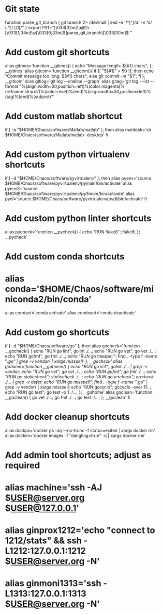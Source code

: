 # Git state
function parse_git_branch {
  git branch 2> /dev/null | sed -e '/^[^*]/d' -e "s/* \(.*\)/ [\1]/"
}
export PS1="\[\033[32m\]\u@\h \[\033[1;34m\]\w\[\033[0;33m\]\$(parse_git_branch)\[\033[00m\]$ "

# Add custom git shortcuts
alias gitmes='function __gitmes() { echo "Message length: ${#1} chars"; }; __gitmes'
alias gitcom='function __gitcom(){ if [[ "${#1}" > 50 ]]; then echo "Commit message too long: ${#1} chars"; else git commit -m "$1"; fi }; __gitcom'
alias gitlog='git log --oneline --graph'
alias gitag='git tag --list --format "%(align:width=30,position=left)%(color:magenta)%(refname:strip=2)%(color:reset)%(end)%(align:width=30,position=left)%(tag)%(end)%(subject)"'

# Add custom matlab shortcut
if [ -a "$HOME/Chaos/software/Matlab/matlab" ]; then
  alias matdesk='sh $HOME/Chaos/software/Matlab/matlab -desktop'
fi

# Add custom python virtualenv shortcuts
if [ -d "$HOME/Chaos/software/pyvirtualenv" ]; then
  alias pyenv='source $HOME/Chaos/software/pyvirtualenv/pymain/bin/activate'
  alias pyenv3='source $HOME/Chaos/software/pyvirtualenv/py3main/bin/activate'
  alias pydl='source $HOME/Chaos/software/pyvirtualenv/pydl/bin/activate'
fi

# Add custom python linter shortcuts
alias pycheck='function __pycheck() { echo "RUN flake8"; flake8; }; __pycheck'

# Add custom conda shortcuts
# alias conda='$HOME/Chaos/software/miniconda2/bin/conda'
alias condact='conda activate'
alias condeact='conda deactivate'

# Add custom go shortcuts
if [ -d "$HOME/Chaos/software/go" ]; then
  alias gocheck='function __gocheck() { echo "RUN go lint"; golint ./...; echo "RUN go vet"; go vet ./...; echo "RUN gofmt"; go fmt ./...; echo "RUN go misspell"; find . -type f -name "*.go" | grep -v vendor/ | xargs misspell; }; __gocheck'
  alias gohome='function __gohome() { echo "RUN go lint"; golint ./... | grep -v vendor; echo "RUN go vet"; go vet ./...; echo "RUN gofmt"; go fmt ./...; echo "RUN go staticcheck"; staticcheck ./...; echo "RUN go errcheck"; errcheck ./... | grep -v defer; echo "RUN go misspell"; find . -type f -name "*.go" | grep -v vendor/ | xargs misspell; echo "RUN gocyclo"; gocyclo -over 15 .; echo "RUN go test"; go test -p 1 ./...; }; __gohome'
  alias goclean='function __goclean() { go vet ./...; go fmt ./...; go test ./...; }; __goclean'
fi

# Add docker cleanup shortcuts
alias dockps='docker ps -aq --no-trunc -f status=exited | xargs docker rm'
alias dockim='docker images -f "dangling=true" -q | xargs docker rmi'

# Add admin tool shortcuts; adjust as required
# alias machine='ssh -AJ $USER@server.org $USER@127.0.0.1'
# alias ginprox1212='echo "connect to 1212/stats" && ssh -L1212:127.0.0.1:1212 $USER@server.org -N'
# alias ginmoni1313='ssh -L1313:127.0.0.1:1313 $USER@server.org -N'
